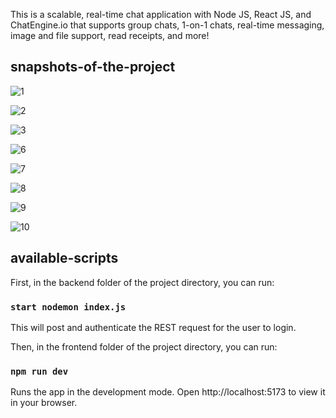 This is a scalable, real-time chat application with Node JS, React JS, and ChatEngine.io that supports group chats, 1-on-1 chats, real-time messaging, image and file support, read receipts, and more!

## snapshots-of-the-project

![1](https://github.com/saumyyaaaaa/realtime-chat-application/assets/88661225/18edc8c1-0559-4c2f-a2b3-7098850cd1f8)

![2](https://github.com/saumyyaaaaa/realtime-chat-application/assets/88661225/687a4ec1-3dfa-4e3b-b6fc-88a00d5f1af4)

![3](https://github.com/saumyyaaaaa/realtime-chat-application/assets/88661225/5f1e1ffe-5315-4a40-9cb0-847b3e3765b8)

![6](https://github.com/saumyyaaaaa/realtime-chat-application/assets/88661225/1119bb3b-4b73-4cad-aec1-bed6ef28fd24)

![7](https://github.com/saumyyaaaaa/realtime-chat-application/assets/88661225/c4e2f1d6-f56b-4e8a-b0e6-643df4b9d8bf)

![8](https://github.com/saumyyaaaaa/realtime-chat-application/assets/88661225/b1827c9f-acf6-49db-959e-30766c9187c3)

![9](https://github.com/saumyyaaaaa/realtime-chat-application/assets/88661225/99ae99c4-1ae0-45fe-9463-01eeb3e87492)

![10](https://github.com/saumyyaaaaa/realtime-chat-application/assets/88661225/225a447c-fe79-4247-a7f8-506107efeff7)

## available-scripts

First, in the backend folder of the project directory, you can run:
### `start nodemon index.js`
This will post and authenticate the REST request for the user to login.


Then, in the frontend folder of the project directory, you can run:
### `npm run dev`
Runs the app in the development mode.
Open http://localhost:5173 to view it in your browser.
